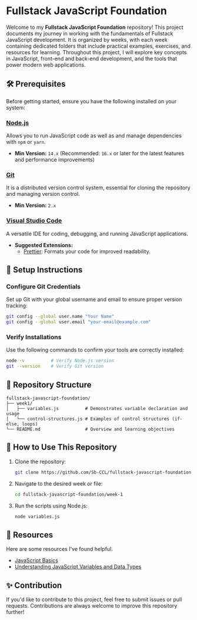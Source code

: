 # Fullstack JavaScript Foundation

Welcome to my **Fullstack JavaScript Foundation** repository! This project documents my journey in working with the fundamentals of Fullstack JavaScript development. It is organized by weeks, with each week containing dedicated folders that include practical examples, exercises, and resources for learning. Throughout this project, I will explore key concepts in JavaScript, front-end and back-end development, and the tools that power modern web applications.

## 🛠 Prerequisites

Before getting started, ensure you have the following installed on your system:

### [Node.js](https://nodejs.org/en/download/package-manager/current)

Allows you to run JavaScript code as well as and manage dependencies with `npm` or `yarn`.

- **Min Version:** `14.x` (Recommended: `16.x` or later for the latest features and performance improvements)

### [Git](https://git-scm.com/downloads)

It is a distributed version control system, essential for cloning the repository and managing version control.

- **Min Version:** `2.x`

### [Visual Studio Code](https://code.visualstudio.com/download)

A versatile IDE for coding, debugging, and running JavaScript applications.

- **Suggested Extensions:**
  - [Prettier](https://marketplace.visualstudio.com/items?itemName=esbenp.prettier-vscode): Formats your code for improved readability.

## 🔧 Setup Instructions

### Configure Git Credentials

Set up Git with your global username and email to ensure proper version tracking:

```bash
git config --global user.name "Your Name"
git config --global user.email "your-email@example.com"
```

### Verify Installations

Use the following commands to confirm your tools are correctly installed:

```bash
node -v          # Verify Node.js version
git --version    # Verify Git version
```

## 📂 Repository Structure

```plaintext
fullstack-javascript-foundation/
├── week1/
│   ├── variables.js          # Demonstrates variable declaration and usage
│   └── control-structures.js # Examples of control structures (if-else, loops)
└── README.md                 # Overview and learning objectives
```

## 🚀 How to Use This Repository

1. Clone the repository:

   ```bash
   git clone https://github.com/Sb-CCL/fullstack-javascript-foundation
   ```

2. Navigate to the desired week or file:

   ```bash
   cd fullstack-javascript-foundation/week-1
   ```

3. Run the scripts using Node.js:

   ```bash
   node variables.js
   ```

## 📖 Resources

Here are some resources I've found helpful.

- [JavaScript Basics](https://developer.mozilla.org/en-US/docs/Learn/Getting_started_with_the_web/JavaScript_basics)
- [Understanding JavaScript Variables and Data Types](https://www.w3schools.com/js/)

## ✨ Contribution

If you'd like to contribute to this project, feel free to submit issues or pull requests. Contributions are always welcome to improve this repository further!
